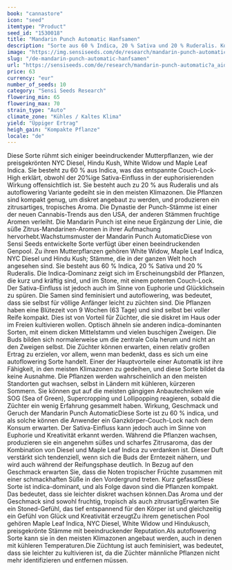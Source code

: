 ```yaml
---
book: "cannastore"
icon: "seed"
itemtype: "Product"
seed_id: "1530018"
title: "Mandarin Punch Automatic Hanfsamen"
description: "Sorte aus 60 % Indica, 20 % Sativa und 20 % Ruderalis. Kompakt, buschig und kann diskret gezüchtet werden. Wirkung entspannend, euphorisch, glücklich."
image: "https://img.sensiseeds.com/de/research/mandarin-punch-automatic-image.png"
slug: "/de-mandarin-punch-automatic-hanfsamen"
url: "https://sensiseeds.com/de/research/mandarin-punch-automatic?a_aid=cannastore"
price: 63
currency: "eur"
number_of_seeds: 10
category: "Sensi Seeds Research"
flowering_min: 65
flowering_max: 70
strain_type: "Auto"
climate_zone: "Kühles / Kaltes Klima"
yield: "Üppiger Ertrag"
heigh_gain: "Kompakte Pflanze"
locale: "de"
---
```

Diese Sorte rühmt sich einiger beeindruckender Mutterpflanzen, wie der preisgekrönten NYC Diesel, Hindu Kush, White Widow und Maple Leaf Indica. Sie besteht zu 60 % aus Indica, was das entspannte Couch-Lock-High erklärt, obwohl der 20%ige Sativa-Einfluss in der euphorisierenden Wirkung offensichtlich ist. Sie besteht auch zu 20 % aus Ruderalis und als autoflowering Variante gedeiht sie in den meisten Klimazonen. Die Pflanzen sind kompakt genug, um diskret angebaut zu werden, und produzieren ein zitrusartiges, tropisches Aroma. Die Dynastie der Punch-Stämme ist einer der neuen Cannabis-Trends aus den USA, der anderen Stämmen fruchtige Aromen verleiht. Die Mandarin Punch ist eine neue Ergänzung der Linie, die süße Zitrus-Mandarinen-Aromen in ihrer Aufmachung hervorhebt.Wachstumsmuster der Mandarin Punch AutomaticDiese von Sensi Seeds entwickelte Sorte verfügt über einen beeindruckenden Genpool. Zu ihren Mutterpflanzen gehören White Widow, Maple Leaf Indica, NYC Diesel und Hindu Kush; Stämme, die in der ganzen Welt hoch angesehen sind. Sie besteht aus 60 % Indica, 20 % Sativa und 20 % Ruderalis. Die Indica-Dominanz zeigt sich im Erscheinungsbild der Pflanzen, die kurz und kräftig sind, und im Stone, mit einem potenten Couch-Lock. Der Sativa-Einfluss ist jedoch auch im Sinne von Euphorie und Glücklichsein zu spüren. Die Samen sind feminisiert und autoflowering, was bedeutet, dass sie selbst für völlige Anfänger leicht zu züchten sind. Die Pflanzen haben eine Blütezeit von 9 Wochen (63 Tage) und sind selbst bei voller Reife kompakt. Dies ist von Vorteil für Züchter, die sie diskret im Haus oder im Freien kultivieren wollen. Optisch ähneln sie anderen indica-dominanten Sorten, mit einem dicken Mittelstamm und vielen buschigen Zweigen. Die Buds bilden sich normalerweise um die zentrale Cola herum und nicht an den Zweigen selbst. Die Züchter können erwarten, einen relativ großen Ertrag zu erzielen, vor allem, wenn man bedenkt, dass es sich um eine autoflowering Sorte handelt. Einer der Hauptvorteile einer Automatik ist ihre Fähigkeit, in den meisten Klimazonen zu gedeihen, und diese Sorte bildet da keine Ausnahme. Die Pflanzen werden wahrscheinlich an den meisten Standorten gut wachsen, selbst in Ländern mit kühleren, kürzeren Sommern. Sie können gut auf die meisten gängigen Anbautechniken wie SOG (Sea of Green), Supercropping und Lollipopping reagieren, sobald die Züchter ein wenig Erfahrung gesammelt haben. Wirkung, Geschmack und Geruch der Mandarin Punch AutomaticDiese Sorte ist zu 60 % indica, und als solche können die Anwender ein Ganzkörper-Couch-Lock nach dem Konsum erwarten. Der Sativa-Einfluss kann jedoch auch im Sinne von Euphorie und Kreativität erkannt werden. Während die Pflanzen wachsen, produzieren sie ein angenehm süßes und scharfes Zitrusaroma, das der Kombination von Diesel und Maple Leaf Indica zu verdanken ist. Dieser Duft verstärkt sich tendenziell, wenn sich die Buds der Erntezeit nähern, und wird auch während der Reifungsphase deutlich. In Bezug auf den Geschmack erwarten Sie, dass die Noten tropischer Früchte zusammen mit einer schmackhaften Süße in den Vordergrund treten. Kurz gefasstDiese Sorte ist indica-dominant, und als Folge davon sind die Pflanzen kompakt. Das bedeutet, dass sie leichter diskret wachsen können.Das Aroma und der Geschmack sind sowohl fruchtig, tropisch als auch zitrusartigErwarten Sie ein Stoned-Gefühl, das tief entspannend für den Körper ist und gleichzeitig ein Gefühl von Glück und Kreativität erzeugtZu ihrem genetischen Pool gehören Maple Leaf Indica, NYC Diesel, White Widow und Hindukusch, preisgekrönte Stämme mit beeindruckender Reputation.Als autoflowering Sorte kann sie in den meisten Klimazonen angebaut werden, auch in denen mit kühleren Temperaturen.Die Züchtung ist auch feminisiert, was bedeutet, dass sie leichter zu kultivieren ist, da die Züchter männliche Pflanzen nicht mehr identifizieren und entfernen müssen.
